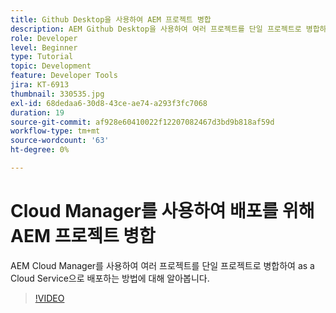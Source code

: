 ```yaml
---
title: Github Desktop을 사용하여 AEM 프로젝트 병합
description: AEM Github Desktop을 사용하여 여러 프로젝트를 단일 프로젝트로 병합하여 Cloud Manager를 사용하여 as a Cloud Service으로 배포하는 방법에 대해 알아봅니다.
role: Developer
level: Beginner
type: Tutorial
topic: Development
feature: Developer Tools
jira: KT-6913
thumbnail: 330535.jpg
exl-id: 68dedaa6-30d8-43ce-ae74-a293f3fc7068
duration: 19
source-git-commit: af928e60410022f12207082467d3bd9b818af59d
workflow-type: tm+mt
source-wordcount: '63'
ht-degree: 0%

---
```


# Cloud Manager를 사용하여 배포를 위해 AEM 프로젝트 병합

AEM Cloud Manager를 사용하여 여러 프로젝트를 단일 프로젝트로 병합하여 as a Cloud Service으로 배포하는 방법에 대해 알아봅니다.

>[!VIDEO](https://video.tv.adobe.com/v/330535?quality=12&learn=on)

